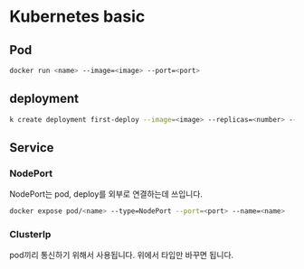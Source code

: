 # Kubernetes basic

## Pod

```sh
docker run <name> --image=<image> --port=<port>
```

## deployment

```sh
k create deployment first-deploy --image=<image> --replicas=<number> --port=<port>
```

## Service

### NodePort

NodePort는 pod, deploy를 외부로 연결하는데 쓰입니다.

```sh
docker expose pod/<name> --type=NodePort --port=<port> --name=<name>
```

### ClusterIp

pod끼리 통신하기 위해서 사용됩니다. 위에서 타입만 바꾸면 됩니다.
